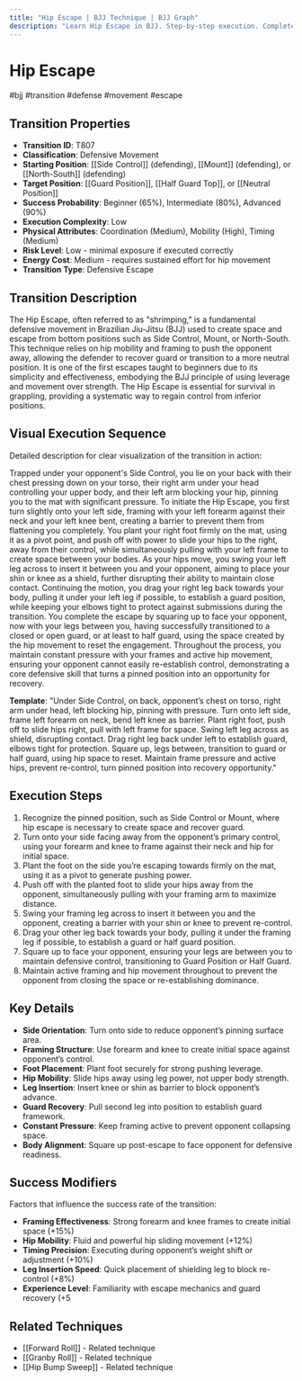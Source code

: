 ```yaml
---
title: "Hip Escape | BJJ Technique | BJJ Graph"
description: "Learn Hip Escape in BJJ. Step-by-step execution. Complete technique guide with expert insights."
---
```




<!-- Schema Markup for SEO -->
<script type="application/ld+json">
{
  "@context": "https://schema.org",
  "@type": "HowTo",
  "name": "Hip Escape",
  "description": "Learn how to execute Hip Escape in Brazilian Jiu-Jitsu from Side Control to Guard Position. Success: Beginner 65%, Intermediate 80%, Advanced 90%.",
  "step": [
    {
      "@type": "HowToStep",
      "name": "Recognize the pinned position,",
      "text": "Recognize the pinned position, such as Side Control or Mount, where hip escape is necessary to create space and recover guard.",
      "position": 1
    },
    {
      "@type": "HowToStep",
      "name": "Turn onto your side",
      "text": "Turn onto your side facing away from the opponent’s primary control, using your forearm and knee to frame against their neck and hip for initial space.",
      "position": 2
    },
    {
      "@type": "HowToStep",
      "name": "Plant the foot on",
      "text": "Plant the foot on the side you’re escaping towards firmly on the mat, using it as a pivot to generate pushing power.",
      "position": 3
    },
    {
      "@type": "HowToStep",
      "name": "Push off with the",
      "text": "Push off with the planted foot to slide your hips away from the opponent, simultaneously pulling with your framing arm to maximize distance.",
      "position": 4
    },
    {
      "@type": "HowToStep",
      "name": "Swing your framing leg",
      "text": "Swing your framing leg across to insert it between you and the opponent, creating a barrier with your shin or knee to prevent re-control.",
      "position": 5
    },
    {
      "@type": "HowToStep",
      "name": "Drag your other leg",
      "text": "Drag your other leg back towards your body, pulling it under the framing leg if possible, to establish a guard or half guard position.",
      "position": 6
    },
    {
      "@type": "HowToStep",
      "name": "Square up to face",
      "text": "Square up to face your opponent, ensuring your legs are between you to maintain defensive control, transitioning to Guard Position or Half Guard.",
      "position": 7
    },
    {
      "@type": "HowToStep",
      "name": "Maintain active framing and",
      "text": "Maintain active framing and hip movement throughout to prevent the opponent from closing the space or re-establishing dominance.",
      "position": 8
    }
  ],
  "tool": [
    "BJJ Gi or No-Gi attire",
    "Training partner",
    "Mat space"
  ],
  "totalTime": "PT7M"
}
</script>


<!-- Schema Markup for SEO -->
<script type="application/ld+json">
{
  "@context": "https://schema.org",
  "@type": "WebPage",
  "name": "Hip Escape",
  "description": "Learn Hip Escape in BJJ. Step-by-step execution. Complete technique guide with expert insights.",
  "url": "https://bjjgraph.com/transitions/hip-escape",
  "isPartOf": {
    "@type": "WebSite",
    "name": "BJJ Graph",
    "url": "https://bjjgraph.com"
  }
}
</script>


<script type="application/ld+json">
{
  "@context": "https://schema.org",
  "@type": "BreadcrumbList",
  "itemListElement": [
    {
      "@type": "ListItem",
      "position": 1,
      "name": "Home",
      "item": "https://bjjgraph.com/"
    },
    {
      "@type": "ListItem",
      "position": 2,
      "name": "Transitions",
      "item": "https://bjjgraph.com/transitions/"
    },
    {
      "@type": "ListItem",
      "position": 3,
      "name": "Hip Escape",
      "item": "https://bjjgraph.com/transitions/hip-escape"
    }
  ]
}
</script>


# Hip Escape
#bjj #transition #defense #movement #escape

## Transition Properties
- **Transition ID**: T807
- **Classification**: Defensive Movement
- **Starting Position**: [[Side Control]] (defending), [[Mount]] (defending), or [[North-South]] (defending)
- **Target Position**: [[Guard Position]], [[Half Guard Top]], or [[Neutral Position]]
- **Success Probability**: Beginner (65%), Intermediate (80%), Advanced (90%)
- **Execution Complexity**: Low
- **Physical Attributes**: Coordination (Medium), Mobility (High), Timing (Medium)
- **Risk Level**: Low - minimal exposure if executed correctly
- **Energy Cost**: Medium - requires sustained effort for hip movement
- **Transition Type**: Defensive Escape

## Transition Description
The Hip Escape, often referred to as "shrimping," is a fundamental defensive movement in Brazilian Jiu-Jitsu (BJJ) used to create space and escape from bottom positions such as Side Control, Mount, or North-South. This technique relies on hip mobility and framing to push the opponent away, allowing the defender to recover guard or transition to a more neutral position. It is one of the first escapes taught to beginners due to its simplicity and effectiveness, embodying the BJJ principle of using leverage and movement over strength. The Hip Escape is essential for survival in grappling, providing a systematic way to regain control from inferior positions.

## Visual Execution Sequence
Detailed description for clear visualization of the transition in action:

Trapped under your opponent's Side Control, you lie on your back with their chest pressing down on your torso, their right arm under your head controlling your upper body, and their left arm blocking your hip, pinning you to the mat with significant pressure. To initiate the Hip Escape, you first turn slightly onto your left side, framing with your left forearm against their neck and your left knee bent, creating a barrier to prevent them from flattening you completely. You plant your right foot firmly on the mat, using it as a pivot point, and push off with power to slide your hips to the right, away from their control, while simultaneously pulling with your left frame to create space between your bodies. As your hips move, you swing your left leg across to insert it between you and your opponent, aiming to place your shin or knee as a shield, further disrupting their ability to maintain close contact. Continuing the motion, you drag your right leg back towards your body, pulling it under your left leg if possible, to establish a guard position, while keeping your elbows tight to protect against submissions during the transition. You complete the escape by squaring up to face your opponent, now with your legs between you, having successfully transitioned to a closed or open guard, or at least to half guard, using the space created by the hip movement to reset the engagement. Throughout the process, you maintain constant pressure with your frames and active hip movement, ensuring your opponent cannot easily re-establish control, demonstrating a core defensive skill that turns a pinned position into an opportunity for recovery.

**Template**: "Under Side Control, on back, opponent’s chest on torso, right arm under head, left blocking hip, pinning with pressure. Turn onto left side, frame left forearm on neck, bend left knee as barrier. Plant right foot, push off to slide hips right, pull with left frame for space. Swing left leg across as shield, disrupting contact. Drag right leg back under left to establish guard, elbows tight for protection. Square up, legs between, transition to guard or half guard, using hip space to reset. Maintain frame pressure and active hips, prevent re-control, turn pinned position into recovery opportunity."

## Execution Steps
1. Recognize the pinned position, such as Side Control or Mount, where hip escape is necessary to create space and recover guard.
2. Turn onto your side facing away from the opponent’s primary control, using your forearm and knee to frame against their neck and hip for initial space.
3. Plant the foot on the side you’re escaping towards firmly on the mat, using it as a pivot to generate pushing power.
4. Push off with the planted foot to slide your hips away from the opponent, simultaneously pulling with your framing arm to maximize distance.
5. Swing your framing leg across to insert it between you and the opponent, creating a barrier with your shin or knee to prevent re-control.
6. Drag your other leg back towards your body, pulling it under the framing leg if possible, to establish a guard or half guard position.
7. Square up to face your opponent, ensuring your legs are between you to maintain defensive control, transitioning to Guard Position or Half Guard.
8. Maintain active framing and hip movement throughout to prevent the opponent from closing the space or re-establishing dominance.

## Key Details
- **Side Orientation**: Turn onto side to reduce opponent’s pinning surface area.
- **Framing Structure**: Use forearm and knee to create initial space against opponent’s control.
- **Foot Placement**: Plant foot securely for strong pushing leverage.
- **Hip Mobility**: Slide hips away using leg power, not upper body strength.
- **Leg Insertion**: Insert knee or shin as barrier to block opponent’s advance.
- **Guard Recovery**: Pull second leg into position to establish guard framework.
- **Constant Pressure**: Keep framing active to prevent opponent collapsing space.
- **Body Alignment**: Square up post-escape to face opponent for defensive readiness.

## Success Modifiers
Factors that influence the success rate of the transition:
- **Framing Effectiveness**: Strong forearm and knee frames to create initial space (+15%)
- **Hip Mobility**: Fluid and powerful hip sliding movement (+12%)
- **Timing Precision**: Executing during opponent’s weight shift or adjustment (+10%)
- **Leg Insertion Speed**: Quick placement of shielding leg to block re-control (+8%)
- **Experience Level**: Familiarity with escape mechanics and guard recovery (+5

## Related Techniques

- [[Forward Roll]] - Related technique
- [[Granby Roll]] - Related technique
- [[Hip Bump Sweep]] - Related technique

